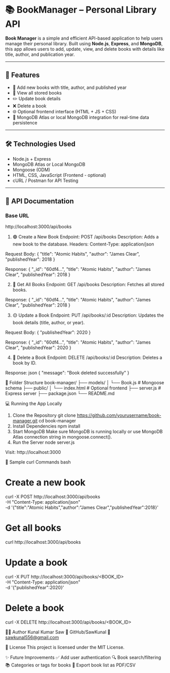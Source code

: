 # 📚 BookManager – Personal Library API

**Book Manager** is a simple and efficient API-based application to help users manage their personal library. Built using **Node.js**, **Express**, and **MongoDB**, this app allows users to add, update, view, and delete books with details like title, author, and publication year.

---

## 🚀 Features

- 📌 Add new books with title, author, and published year  
- 📖 View all stored books  
- ✏️ Update book details  
- ❌ Delete a book  
- 🌐 Optional frontend interface (HTML + JS + CSS)  
- 🧠 MongoDB Atlas or local MongoDB integration for real-time data persistence  

---

## 🛠️ Technologies Used

- Node.js + Express  
- MongoDB Atlas or Local MongoDB  
- Mongoose (ODM)  
- HTML, CSS, JavaScript (Frontend - optional)  
- cURL / Postman for API Testing  

---

## 📘 API Documentation

### Base URL

http://localhost:3000/api/books

1. 🟢 Create a New Book
Endpoint: POST /api/books
Description: Adds a new book to the database.
Headers: Content-Type: application/json

Request Body:
  {
    "title": "Atomic Habits",
    "author": "James Clear",
    "publishedYear": 2018
  }

Response:
  {
    "_id": "60df4...",
    "title": "Atomic Habits",
    "author": "James Clear",
    "publishedYear": 2018
  }

2. 🔵 Get All Books
Endpoint: GET /api/books
Description: Fetches all stored books.

Response:
  {
    "_id": "60df4...",
    "title": "Atomic Habits",
    "author": "James Clear",
    "publishedYear": 2018
  }



3. 🟡 Update a Book
Endpoint: PUT /api/books/:id
Description: Updates the book details (title, author, or year).

Request Body:
  {
    "publishedYear": 2020
  }

Response:
  {
    "_id": "60df4...",
    "title": "Atomic Habits",
    "author": "James Clear",
    "publishedYear": 2020
  }

4. 🔴 Delete a Book
Endpoint: DELETE /api/books/:id
Description: Deletes a book by ID.

Response:
json
  {
    "message": "Book deleted successfully"
  }

📂 Folder Structure
book-manager/
├── models/
│   └── Book.js          # Mongoose schema
├── public/
│   └── index.html       # Optional frontend
├── server.js            # Express server
├── package.json
└── README.md


💻 Running the App Locally
1. Clone the Repository
git clone https://github.com/yourusername/book-manager.git
cd book-manager
2. Install Dependencies
npm install
3. Start MongoDB
Make sure MongoDB is running locally or use MongoDB Atlas connection string in mongoose.connect().
4. Run the Server
node server.js

Visit:
http://localhost:3000

🔁 Sample curl Commands
bash
# Create a new book
curl -X POST http://localhost:3000/api/books \
-H "Content-Type: application/json" \
-d '{"title":"Atomic Habits","author":"James Clear","publishedYear":2018}'
# Get all books
curl http://localhost:3000/api/books
# Update a book
curl -X PUT http://localhost:3000/api/books/<BOOK_ID> \
-H "Content-Type: application/json" \
-d '{"publishedYear":2020}'
# Delete a book
curl -X DELETE http://localhost:3000/api/books/<BOOK_ID>

👨‍💻 Author
Kunal Kumar Saw
🔗 GitHub/SawKunal
📧 sawkunal556@gmail.com

📜 License
This project is licensed under the MIT License.

✨ Future Improvements
   ✅ Add user authentication
   🔍 Book search/filtering
   📚 Categories or tags for books
  🧾 Export book list as PDF/CSV


